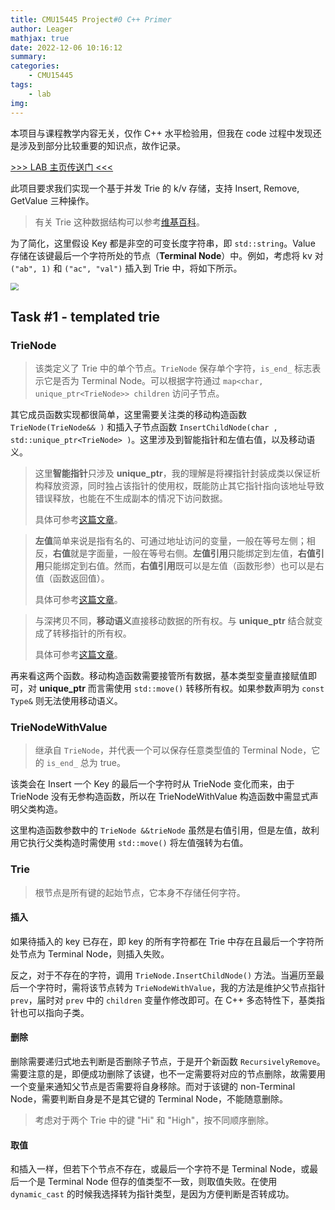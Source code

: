 ```yaml
---
title: CMU15445 Project#0 C++ Primer
author: Leager
mathjax: true
date: 2022-12-06 10:16:12
summary:
categories:
    - CMU15445
tags:
    - lab
img:
---
```


本项目与课程教学内容无关，仅作 C++ 水平检验用，但我在 code 过程中发现还是涉及到部分比较重要的知识点，故作记录。

[>>> LAB 主页传送门 <<<](https://15445.courses.cs.cmu.edu/fall2022/project0/)

<!--more-->

此项目要求我们实现一个基于并发 Trie 的 k/v 存储，支持 Insert, Remove, GetValue 三种操作。

> 有关 Trie 这种数据结构可以参考[维基百科](https://en.wikipedia.org/wiki/Trie)。

为了简化，这里假设 Key 都是非空的可变长度字符串，即 `std::string`。Value 存储在该键最后一个字符所处的节点（**Terminal Node**）中。例如，考虑将 kv 对 `("ab", 1)` 和 `("ac", "val")` 插入到 Trie 中，将如下所示。

<img src="graph.png" style="zoom: 80%;" />

## Task #1 - templated trie

### TrieNode

> 该类定义了 Trie 中的单个节点。`TrieNode` 保存单个字符，`is_end_` 标志表示它是否为 Terminal Node。可以根据字符通过 `map<char, unique_ptr<TrieNode>> children` 访问子节点。

其它成员函数实现都很简单，这里需要关注类的移动构造函数 `TrieNode(TrieNode&& )` 和插入子节点函数 `InsertChildNode(char , std::unique_ptr<TrieNode> )`。这里涉及到智能指针和左值右值，以及移动语义。

> 这里**智能指针**只涉及 **unique_ptr**，我的理解是将裸指针封装成类以保证析构释放资源，同时独占该指针的使用权，既能防止其它指针指向该地址导致错误释放，也能在不生成副本的情况下访问数据。
>
> 具体可参考[这篇文章](https://xhy3054.github.io/cpp-unique-ptr/)。

> **左值**简单来说是指有名的、可通过地址访问的变量，一般在等号左侧；相反，**右值**就是字面量，一般在等号右侧。**左值引用**只能绑定到左值，**右值引用**只能绑定到右值。然而，**右值引用**既可以是左值（函数形参）也可以是右值（函数返回值）。
>
> 具体可参考[这篇文章](https://zhuanlan.zhihu.com/p/335994370)。

> 与深拷贝不同，**移动语义**直接移动数据的所有权。与 **unique_ptr** 结合就变成了转移指针的所有权。
>
> 具体可参考[这篇文章](https://www.cnblogs.com/zhangyi1357/p/16018810.html)。

再来看这两个函数。移动构造函数需要接管所有数据，基本类型变量直接赋值即可，对 **unique_ptr** 而言需使用 `std::move()` 转移所有权。如果参数声明为 `const Type&` 则无法使用移动语义。

### TrieNodeWithValue

> 继承自 `TrieNode`，并代表一个可以保存任意类型值的 Terminal Node，它的 `is_end_` 总为 true。

该类会在 Insert 一个 Key 的最后一个字符时从 TrieNode 变化而来，由于 TrieNode 没有无参构造函数，所以在 TrieNodeWithValue 构造函数中需显式声明父类构造。

这里构造函数参数中的 `TrieNode &&trieNode` 虽然是右值引用，但是左值，故利用它执行父类构造时需使用 `std::move()` 将左值强转为右值。

### Trie

> 根节点是所有键的起始节点，它本身不存储任何字符。

#### 插入

如果待插入的 key 已存在，即 key 的所有字符都在 Trie 中存在且最后一个字符所处节点为 Terminal Node，则插入失败。

反之，对于不存在的字符，调用 `TrieNode.InsertChildNode()` 方法。当遍历至最后一个字符时，需将该节点转为 `TrieNodeWithValue`，我的方法是维护父节点指针 `prev`，届时对 `prev` 中的 `children` 变量作修改即可。在 C++ 多态特性下，基类指针也可以指向子类。

#### 删除

删除需要递归式地去判断是否删除子节点，于是开个新函数 `RecursivelyRemove`。需要注意的是，即便成功删除了该键，也不一定需要将对应的节点删除，故需要用一个变量来通知父节点是否需要将自身移除。而对于该键的 non-Terminal Node，需要判断自身是不是其它键的 Terminal Node，不能随意删除。

> 考虑对于两个 Trie 中的键 "Hi" 和 "High"，按不同顺序删除。

#### 取值

和插入一样，但若下个节点不存在，或最后一个字符不是 Terminal Node，或最后一个是 Terminal Node 但存的值类型不一致，则取值失败。在使用 `dynamic_cast` 的时候我选择转为指针类型，是因为方便判断是否转成功。

